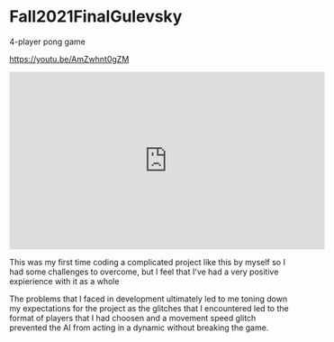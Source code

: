 # Fall2021FinalGulevsky
4-player pong game

https://youtu.be/AmZwhnt0gZM

<iframe width="560" height="315" src="https://www.youtube.com/embed/AmZwhnt0gZM" title="YouTube video player" frameborder="0" allow="accelerometer; autoplay; clipboard-write; encrypted-media; gyroscope; picture-in-picture" allowfullscreen></iframe>


This was my first time coding a complicated project like this by myself so I had some challenges to overcome, but I feel that I've had a very positive expierience with it as a whole

The problems that I faced in development ultimately led to me toning down my expectations for the project as the glitches that I encountered led to the format of players that I had choosen and a movement speed glitch prevented the AI from acting in a dynamic without breaking the game.

